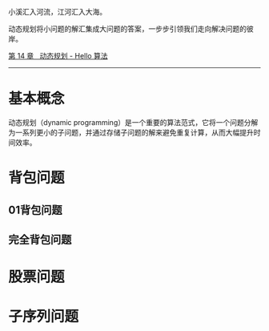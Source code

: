 小溪汇入河流，江河汇入大海。

动态规划将小问题的解汇集成大问题的答案，一步步引领我们走向解决问题的彼岸。

[第 14 章   动态规划 - Hello 算法](https://www.hello-algo.com/chapter_dynamic_programming/)

---

# 基本概念
动态规划（dynamic programming）是一个重要的算法范式，它将一个问题分解为一系列更小的子问题，并通过存储子问题的解来避免重复计算，从而大幅提升时间效率。



# 背包问题
## 01背包问题

## 完全背包问题

# 股票问题

# 子序列问题



